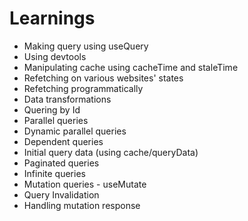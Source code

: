 # Learnings

- Making query using useQuery
- Using devtools
- Manipulating cache using cacheTime and staleTime
- Refetching on various websites' states
- Refetching programmatically
- Data transformations
- Quering by Id
- Parallel queries
- Dynamic parallel queries
- Dependent queries
- Initial query data (using cache/queryData)
- Paginated queries
- Infinite queries
- Mutation queries - useMutate
- Query Invalidation
- Handling mutation response
